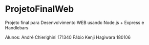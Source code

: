 # ProjetoFinalWeb
Projeto final para Desenvolvimento WEB usando Node.js + Express e Handlebars

Alunos:
  André Chierighini 171340
  Fábio Kenji Hagiwara 180106
